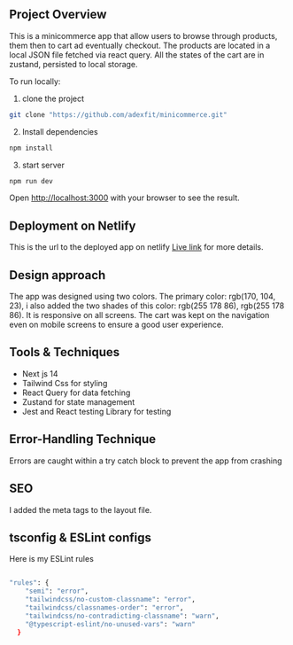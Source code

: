 ## Project Overview

This is a minicommerce app that allow users to browse through products, them then to cart ad eventually checkout. The products are located in a local JSON file fetched via react query. All the states of the cart are in zustand, persisted to local storage.

To run locally:

1. clone the project

```bash
git clone "https://github.com/adexfit/minicommerce.git"

```

2. Install dependencies

```bash
npm install

```

3. start server

```bash
npm run dev

```

Open [http://localhost:3000](http://localhost:3000) with your browser to see the result.

## Deployment on Netlify

This is the url to the deployed app on netlify [Live link](https://stupendous-cuchufli-cac44d.netlify.app/) for more details.

## Design approach

The app was designed using two colors. The primary color: rgb(170, 104, 23), i also added the two shades of this color: rgb(255 178 86), rgb(255 178 86). It is responsive on all screens. The cart was kept on the navigation even on mobile screens to ensure a good user experience.

## Tools & Techniques

- Next js 14
- Tailwind Css for styling
- React Query for data fetching
- Zustand for state management
- Jest and React testing Library for testing

## Error-Handling Technique

Errors are caught within a try catch block to prevent the app from crashing

## SEO

I added the meta tags to the layout file.

## tsconfig & ESLint configs

Here is my ESLint rules

```bash

"rules": {
    "semi": "error",
    "tailwindcss/no-custom-classname": "error",
    "tailwindcss/classnames-order": "error",
    "tailwindcss/no-contradicting-classname": "warn",
    "@typescript-eslint/no-unused-vars": "warn"
  }

```
